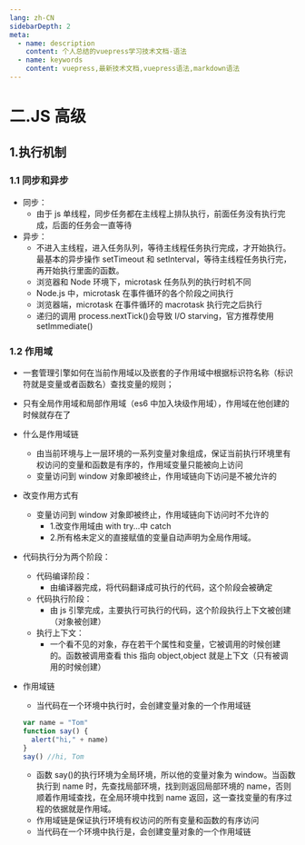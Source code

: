 ```yaml
---
lang: zh-CN
sidebarDepth: 2
meta:
  - name: description
    content: 个人总结的vuepress学习技术文档-语法
  - name: keywords
    content: vuepress,最新技术文档,vuepress语法,markdown语法
---
```


# 二.JS 高级

## 1.执行机制

### 1.1 同步和异步

- 同步：
  - 由于 js 单线程，同步任务都在主线程上排队执行，前面任务没有执行完成，后面的任务会一直等待
- 异步：
  - 不进入主线程，进入任务队列，等待主线程任务执行完成，才开始执行。最基本的异步操作 setTimeout 和 setInterval，等待主线程任务执行完，再开始执行里面的函数。
  - 浏览器和 Node 环境下，microtask 任务队列的执行时机不同
  - Node.js 中，microtask 在事件循环的各个阶段之间执行
  - 浏览器端，microtask 在事件循环的 macrotask 执行完之后执行
  - 递归的调用 process.nextTick()会导致 I/O starving，官方推荐使用 setImmediate()

### 1.2 作用域

- 一套管理引擎如何在当前作用域以及嵌套的子作用域中根据标识符名称（标识符就是变量或者函数名）查找变量的规则；
- 只有全局作用域和局部作用域（es6 中加入块级作用域），作用域在他创建的时候就存在了
- 什么是作用域链
  - 由当前环境与上一层环境的一系列变量对象组成，保证当前执行环境里有权访问的变量和函数是有序的，作用域变量只能被向上访问
  - 变量访问到 window 对象即被终止，作用域链向下访问是不被允许的
- 改变作用方式有
  - 变量访问到 window 对象即被终止，作用域链向下访问时不允许的
    - 1.改变作用域由 with try...中 catch
    - 2.所有格未定义的直接赋值的变量自动声明为全局作用域。
- 代码执行分为两个阶段：
  - 代码编译阶段：
    - 由编译器完成，将代码翻译成可执行的代码，这个阶段会被确定
  - 代码执行阶段：
    - 由 js 引擎完成，主要执行可执行的代码，这个阶段执行上下文被创建（对象被创建）
  - 执行上下文：
    - 一个看不见的对象，存在若干个属性和变量，它被调用的时候创建的。函数被调用查看 this 指向 object,object 就是上下文（只有被调用的时候创建）
- 作用域链
  - 当代码在一个环境中执行时，会创建变量对象的一个作用域链

  ```js
  var name = "Tom"
  function say() {
    alert("hi," + name)
  }
  say() //hi, Tom
  ```

  - 函数 say()的执行环境为全局环境，所以他的变量对象为 window。当函数执行到 name 时，先查找局部环境，找到则返回局部环境的 name，否则顺着作用域查找，在全局环境中找到 name 返回，这一查找变量的有序过程的依据就是作用域。
  - 作用域链是保证执行环境有权访问的所有变量和函数的有序访问
  - 当代码在一个环境中执行是，会创建变量对象的一个作用域链
